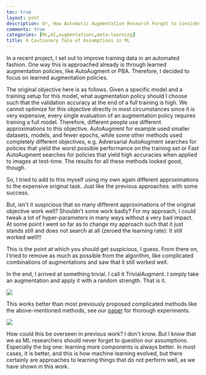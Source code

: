 ```yaml
---
toc: true
layout: post
description: Or, How Automatic Augmentation Research Forgot to Consider Baselines.
comments: true
categories: [ML,AI,augmentations,meta-learning]
title: A Cautionary Tale of Assumptions in ML
---
```


In a recent project, I set out to improve training data in an automated fashion.
One way this is approached already is through learned augmentation policies, like AutoAugment or PBA. 
Therefore, I decided to focus on learned augmentation policies.

The original objective here is as follows. Given a specific model and a training setup for this model, what augmentation policy should I choose such that the validation accuracy at the end of a full training is high.
We cannot optimize for this objective directly in most circumstances since it is very expensive, every single evaluation of an augmentation policy requires training a full model.
Therefore, different people use different approximations to this objective. AutoAugment for example used smaller datasets, models, and fewer epochs, while some other methods used completely different objectives, e.g. Adversarial AutoAugment searches for policies that yield the worst possible performance on the training set or Fast AutoAugment searches for policies that yield high accuracies when applied to images at test-time.
The results for all these methods looked good, though. 

So, I tried to add to this myself using my own again different approximations to the expensive original task. Just like the previous approaches: with some success.

But, isn't it suspicious that so many different approximations of the original objective work well? Shouldn't some work badly? For my approach, I could tweak a lot of hyper-parameters in many ways without a very bad impact.
At some point I went so far as to change my approach such that it just stands still and does not search at all (zeroed the learning rate): It still worked well!!!

This is the point at which you should get suspicious, I guess. From there on, I tried to remove as much as possible from the algorithm, like complicated combinations of augmentations and saw that it still worked well.

In the end, I arrived at something trivial. I call it TrivialAugment. I simply take an augmentation and apply it with a random strength. That is it.

![](https://user-images.githubusercontent.com/9828297/112285487-a82f9c00-8c8a-11eb-83b7-cf3630e63c88.jpeg)
<!--<img src="" width="400">-->

This works better than most previously proposed complicated methods like the above-mentioned methods, see our [paper](https://arxiv.org/abs/2103.10158) for thorough experiments.


![](https://user-images.githubusercontent.com/9828297/112294831-8981d300-8c93-11eb-8ae8-8ea198f89910.jpg)

How could this be overseen in previous work? I don't know. But I know that we as ML researchers should never forget to question our assumptions. Especially the big one: learning more components is always better. In most cases, it is better, and this is how machine learning evolved, but there certainly are approaches to learning things that do not perform well, as we have shown in this work.
